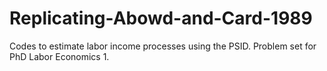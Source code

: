 # Replicating-Abowd-and-Card-1989
Codes to estimate labor income processes using the PSID. Problem set for PhD Labor Economics 1. 
